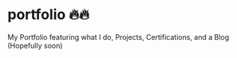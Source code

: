 # portfolio 🔥🔥
My Portfolio featuring what I do, Projects, Certifications, and a Blog (Hopefully soon)
